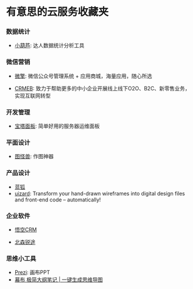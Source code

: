 # 有意思的云服务收藏夹

### 数据统计

- [小葫芦](https://www.xiaohulu.com/gonghui/): 达人数据统计分析工具

### 微信营销

- [微擎](https://www.w7.cc/): 微信公众号管理系统 + 应用商城，海量应用，随心所选

- [CRMEB](http://www.crmeb.com/): 致力于帮助更多的中小企业开展线上线下O2O、B2C、新零售业务，实现互联网转型

### 开发管理

- [宝塔面板](https://www.bt.cn/): 简单好用的服务器运维面板

### 平面设计

- [图怪兽](https://818ps.com): 作图神器

### 产品设计

- [蓝狐](https://lanhuapp.com/web/#/item)
- [uizard](https://uizard.io/?gclid=Cj0KCQjwlJfsBRDUARIsAIDHsWqnHNb7s8SfCdg8Y-dubCbEFKoHLJXi0uI3HFTkaZbVNJx0DLFxgn4aAkazEALw_wcB): Transform your hand-drawn wireframes into digital design files and front-end code – automatically!

### 企业软件

- [悟空CRM](https://www.bt.cn/)

- [北森锐途](https://www.beisen.com/product/evaluation/glzh/?utm_source=GL_bd_cpxf_glrycp&utm_medium=bdsem&utm_term=%E6%B5%8B%E8%AF%84%E4%BA%91-%E7%BB%86%E5%88%86%E8%AF%8D&utm_content=%E7%AE%A1%E7%90%86%E4%BA%BA%E5%91%98%E7%BB%BC%E5%90%88%E6%B5%8B%E8%AF%84&utm_campaign=%E9%94%90%E9%80%94&e_matchtype=1&e_creative=14648159205&e_adposition=cl1&e_pagenum=1&e_keywordid=102315230595&e_keywordid2=102315230595)

### 思维小工具

- [Prezi](https://prezi.com): 画布PPT
- [幕布 极简大纲笔记 | 一键生成思维导图](https://mubu.com/)
